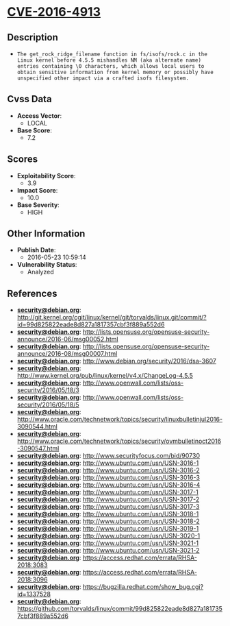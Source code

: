 
# [CVE-2016-4913](http://git.kernel.org/cgit/linux/kernel/git/torvalds/linux.git/commit/?id=99d825822eade8d827a1817357cbf3f889a552d6)

## Description

- `The get_rock_ridge_filename function in fs/isofs/rock.c in the Linux kernel before 4.5.5 mishandles NM (aka alternate name) entries containing \0 characters, which allows local users to obtain sensitive information from kernel memory or possibly have unspecified other impact via a crafted isofs filesystem.`

## Cvss Data

- **Access Vector**:
  - LOCAL
- **Base Score**:
  - 7.2

## Scores

- **Exploitability Score**:
  - 3.9
- **Impact Score**:
  - 10.0
- **Base Severity**:
  - HIGH

## Other Information

- **Publish Date**:
  - 2016-05-23 10:59:14
- **Vulnerability Status**:
  - Analyzed

## References

- **security@debian.org**: http://git.kernel.org/cgit/linux/kernel/git/torvalds/linux.git/commit/?id=99d825822eade8d827a1817357cbf3f889a552d6
- **security@debian.org**: http://lists.opensuse.org/opensuse-security-announce/2016-06/msg00052.html
- **security@debian.org**: http://lists.opensuse.org/opensuse-security-announce/2016-08/msg00007.html
- **security@debian.org**: http://www.debian.org/security/2016/dsa-3607
- **security@debian.org**: http://www.kernel.org/pub/linux/kernel/v4.x/ChangeLog-4.5.5
- **security@debian.org**: http://www.openwall.com/lists/oss-security/2016/05/18/3
- **security@debian.org**: http://www.openwall.com/lists/oss-security/2016/05/18/5
- **security@debian.org**: http://www.oracle.com/technetwork/topics/security/linuxbulletinjul2016-3090544.html
- **security@debian.org**: http://www.oracle.com/technetwork/topics/security/ovmbulletinoct2016-3090547.html
- **security@debian.org**: http://www.securityfocus.com/bid/90730
- **security@debian.org**: http://www.ubuntu.com/usn/USN-3016-1
- **security@debian.org**: http://www.ubuntu.com/usn/USN-3016-2
- **security@debian.org**: http://www.ubuntu.com/usn/USN-3016-3
- **security@debian.org**: http://www.ubuntu.com/usn/USN-3016-4
- **security@debian.org**: http://www.ubuntu.com/usn/USN-3017-1
- **security@debian.org**: http://www.ubuntu.com/usn/USN-3017-2
- **security@debian.org**: http://www.ubuntu.com/usn/USN-3017-3
- **security@debian.org**: http://www.ubuntu.com/usn/USN-3018-1
- **security@debian.org**: http://www.ubuntu.com/usn/USN-3018-2
- **security@debian.org**: http://www.ubuntu.com/usn/USN-3019-1
- **security@debian.org**: http://www.ubuntu.com/usn/USN-3020-1
- **security@debian.org**: http://www.ubuntu.com/usn/USN-3021-1
- **security@debian.org**: http://www.ubuntu.com/usn/USN-3021-2
- **security@debian.org**: https://access.redhat.com/errata/RHSA-2018:3083
- **security@debian.org**: https://access.redhat.com/errata/RHSA-2018:3096
- **security@debian.org**: https://bugzilla.redhat.com/show_bug.cgi?id=1337528
- **security@debian.org**: https://github.com/torvalds/linux/commit/99d825822eade8d827a1817357cbf3f889a552d6
